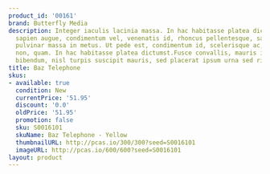 ```yaml
---
product_id: '00161'
brand: Butterfly Media
description: Integer iaculis lacinia massa. In hac habitasse platea dictumst. Nullam
  sapien augue, condimentum vel, venenatis id, rhoncus pellentesque, sapien. Suspendisse
  pulvinar massa in metus. Ut pede est, condimentum id, scelerisque ac, malesuada
  non, quam. In hac habitasse platea dictumst.Fusce convallis, mauris imperdiet gravida
  bibendum, nisl turpis suscipit mauris, sed placerat ipsum urna sed risus.
title: Baz Telephone
skus:
- available: true
  condition: New
  currentPrice: '51.95'
  discount: '0.0'
  oldPrice: '51.95'
  promotion: false
  sku: S0016101
  skuName: Baz Telephone - Yellow
  thumbnailURL: http://pcas.io/300/300?seed=S0016101
  imageURL: http://pcas.io/600/600?seed=S0016101
layout: product
---
```

